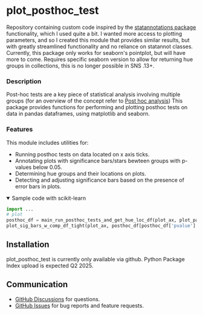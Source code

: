 # plot_posthoc_test
Repository containing custom code inspired by the [statannotations package](https://github.com/trevismd/statannotations) functionality, which I used quite a bit. I wanted more access to plotting parameters, and so I created this module that provides similar results, but with greatly streamlined functionality and no reliance on statannot classes. Currently, this package only works for seaborn's pointplot, but will have more to come. 
Requires specific seaborn version to allow for returning hue groups in collections, this is no longer possible in SNS .13+.

### Description
Post-hoc tests are a key piece of statistical analysis involving multiple groups (for an overview of the concept refer to [Post hoc analysis](https://en.wikipedia.org/wiki/Post_hoc_analysis)) This package provides functions for performing and plotting posthoc tests on data in pandas dataframes, using matplotlib and seaborn. 

### Features
This module includes utilities for:
- Running posthoc tests on data located on x axis ticks.
- Annotating plots with significance bars/stars bewteen groups with p-values below 0.05.
- Determining hue groups and their locations on plots.
- Detecting and adjusting significance bars based on the presence of error bars in plots.

<details open>
<summary>Sample code with scikit-learn</summary>

```python
import ...
# plot 
posthoc_df = main_run_posthoc_tests_and_get_hue_loc_df(plot_ax, plot_params, ax_object, comparison_list, test_name = 'MWU',ax_var_is_hue=False, detect_error_bar = True)
plot_sig_bars_w_comp_df_tight(plot_ax, posthoc_df[posthoc_df['pvalue'] < 0.05], tight_offset = 0.05) 
``` 
</details>

## Installation

plot_posthoc_test is currently only available via github. Python Package Index upload is expected Q2 2025.

## Communication

- [GitHub Discussions] for questions.
- [GitHub Issues] for bug reports and feature requests.

[GitHub Discussions]: https://github.com/cjohnsoncruz/plot_posthoc_test/discussions
[GitHub issues]: https://github.com/cjohnsoncruz/plot_posthoc_test/issues